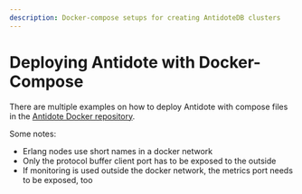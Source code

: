 ```yaml
---
description: Docker-compose setups for creating AntidoteDB clusters
---
```


# Deploying Antidote with Docker-Compose

There are multiple examples on how to deploy Antidote with compose files in the [Antidote Docker repository](https://github.com/AntidoteDB/docker-antidote/tree/master/compose-files).

Some notes:

* Erlang nodes use short names in a docker network
* Only the protocol buffer client port has to be exposed to the outside
* If monitoring is used outside the docker network, the metrics port needs to be exposed, too

